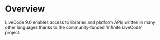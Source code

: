 # Overview

LiveCode 9.0 enables access to libraries and platform APIs written in
many other languages thanks to the community-funded 'Infinite
LiveCode' project.
